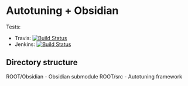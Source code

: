 

Autotuning + Obsidian
=====================

Tests:
 * Travis: [![Build Status](https://travis-ci.org/iu-parfunc/AutoObsidian.svg?branch=master)](https://travis-ci.org/iu-parfunc/AutoObsidian)
 * Jenkins: [![Build Status](http://tester-lin.soic.indiana.edu:8080/buildStatus/icon?job=AutoObsidian)](http://tester-lin.soic.indiana.edu:8080/job/AutoObsidian/)


Directory structure
-------------------

ROOT/Obsidian    -  Obsidian submodule
ROOT/src         -  Autotuning framework

